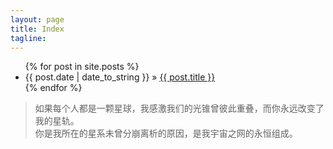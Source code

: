 ```yaml
---
layout: page
title: Index
tagline:
---
```


<ul class="posts">
  {% for post in site.posts %}
    <li><span>{{ post.date | date_to_string }}</span> &raquo; <a href="{{ BASE_PATH }}{{ post.url }}">{{ post.title }}</a></li>
  {% endfor %}
</ul>

>如果每个人都是一颗星球，我感激我们的光锥曾彼此重叠，而你永远改变了我的星轨。  
你是我所在的星系未曾分崩离析的原因，是我宇宙之网的永恒组成。  